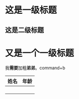  # 这是一级标题

## 这是二级标题

# 又是一个一级标题

我**需要**加粗**弟弟**。command+b

| 姓名 | 年龄 |
| ---- | ---- |
|      |      |
|      |      |
|      |      |
|      |      |





